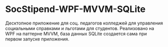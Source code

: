# SocStipend-WPF-MVVM-SQLite
Десктопное приложение для соц. педагогов колледжей для управления социальными справками и льготами для студентов. 
Реализовано на WPF на паттерне MVVM, база данных SQLite  создается сама при первом запуске приложения.
